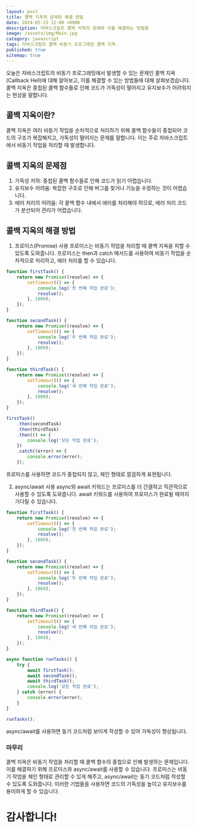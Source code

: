 ```yaml
---
layout: post
title: 콜백 지옥의 문제와 해결 방법
date: 2024-05-23 12:00 +0900
description: 자바스크립트 콜백 지옥의 문제와 이를 해결하는 방법들
image: /assets/img/Main.jpg
category: javascript
tags: 자바스크립트 콜백 비동기 프로그래밍 콜백 지옥
published: true
sitemap: true
---
```


오늘은 자바스크립트의 비동기 프로그래밍에서 발생할 수 있는 문제인 콜백 지옥(Callback Hell)에 대해 알아보고, 이를 해결할 수 있는 방법들에 대해 살펴보겠습니다. 콜백 지옥은 중첩된 콜백 함수들로 인해 코드가 가독성이 떨어지고 유지보수가 어려워지는 현상을 말합니다.

## 콜백 지옥이란?
콜백 지옥은 여러 비동기 작업을 순차적으로 처리하기 위해 콜백 함수들이 중첩되어 코드의 구조가 복잡해지고, 가독성이 떨어지는 문제를 말합니다. 이는 주로 자바스크립트에서 비동기 작업을 처리할 때 발생합니다.

## 콜백 지옥의 문제점
1. 가독성 저하: 중첩된 콜백 함수들로 인해 코드가 읽기 어렵습니다.
2. 유지보수 어려움: 복잡한 구조로 인해 버그를 찾거나 기능을 수정하는 것이 어렵습니다.
3. 에러 처리의 어려움: 각 콜백 함수 내에서 에러를 처리해야 하므로, 에러 처리 코드가 분산되어 관리가 어렵습니다.


## 콜백 지옥의 해결 방법
1. 프로미스(Promise) 사용
프로미스는 비동기 작업을 처리할 때 콜백 지옥을 피할 수 있도록 도와줍니다. 프로미스는 then과 catch 메서드를 사용하여 비동기 작업을 순차적으로 처리하고, 에러 처리를 할 수 있습니다.
```javascript
function firstTask() {
    return new Promise((resolve) => {
        setTimeout(() => {
            console.log('첫 번째 작업 완료');
            resolve();
        }, 1000);
    });
}

function secondTask() {
    return new Promise((resolve) => {
        setTimeout(() => {
            console.log('두 번째 작업 완료');
            resolve();
        }, 1000);
    });
}

function thirdTask() {
    return new Promise((resolve) => {
        setTimeout(() => {
            console.log('세 번째 작업 완료');
            resolve();
        }, 1000);
    });
}

firstTask()
    .then(secondTask)
    .then(thirdTask)
    .then(() => {
        console.log('모든 작업 완료');
    })
    .catch((error) => {
        console.error(error);
    });
```
프로미스를 사용하면 코드가 중첩되지 않고, 체인 형태로 깔끔하게 표현됩니다.

2. async/await 사용
async와 await 키워드는 프로미스를 더 간결하고 직관적으로 사용할 수 있도록 도와줍니다. await 키워드를 사용하여 프로미스가 완료될 때까지 기다릴 수 있습니다.
```javascript
function firstTask() {
    return new Promise((resolve) => {
        setTimeout(() => {
            console.log('첫 번째 작업 완료');
            resolve();
        }, 1000);
    });
}

function secondTask() {
    return new Promise((resolve) => {
        setTimeout(() => {
            console.log('두 번째 작업 완료');
            resolve();
        }, 1000);
    });
}

function thirdTask() {
    return new Promise((resolve) => {
        setTimeout(() => {
            console.log('세 번째 작업 완료');
            resolve();
        }, 1000);
    });
}

async function runTasks() {
    try {
        await firstTask();
        await secondTask();
        await thirdTask();
        console.log('모든 작업 완료');
    } catch (error) {
        console.error(error);
    }
}

runTasks();
```
async/await를 사용하면 동기 코드처럼 보이게 작성할 수 있어 가독성이 향상됩니다.

### 마무리
콜백 지옥은 비동기 작업을 처리할 때 콜백 함수의 중첩으로 인해 발생하는 문제입니다. 이를 해결하기 위해 프로미스와 async/await를 사용할 수 있습니다. 프로미스는 비동기 작업을 체인 형태로 관리할 수 있게 해주고, async/await는 동기 코드처럼 작성할 수 있도록 도와줍니다. 이러한 기법들을 사용하면 코드의 가독성을 높이고 유지보수를 용이하게 할 수 있습니다.

# 감사합니다!
